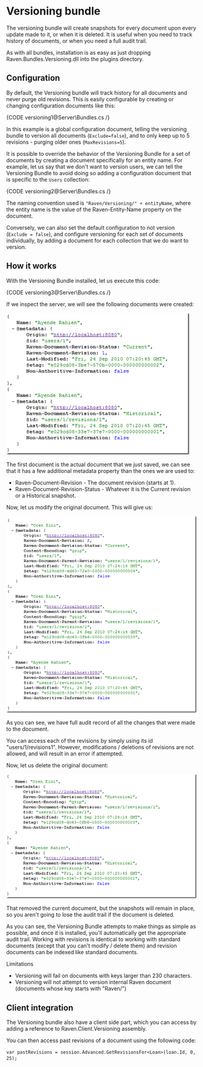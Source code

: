 ﻿# Versioning bundle

The versioning bundle will create snapshots for every document upon every update made to it, or when it is deleted. It is useful when you need to track history of documents, or when you need a full audit trail.

As with all bundles, installation is as easy as just dropping Raven.Bundles.Versioning.dll into the plugins directory.

## Configuration

By default, the Versioning bundle will track history for all documents and never purge old revisions. This is easily configurable by creating or changing configuration documents like this:

{CODE versioning1@Server\Bundles.cs /}

In this example is a global configuration document, telling the versioning bundle to version all documents (`Exclude=false`), and to only keep up to 5 revisions - purging older ones (`MaxRevisions=5`).

It is possible to override the behavior of the Versioning Bundle for a set of documents by creating a document specifically for an entity name. For example, let us say that we don't want to version users, we can tell the Versioning Bundle to avoid doing so adding a configuration document that is specific to the `Users` collection:

{CODE versioning2@Server\Bundles.cs /}

The naming convention used is `"Raven/Versioning/" + entityName`, where the entity name is the value of the Raven-Entity-Name property on the document.

Conversely, we can also set the default configuration to not version (`Exclude = false`), and configure versioning for each set of documents individually, by adding a document for each collection that we do want to version.

## How it works

With the Versioning Bundle installed, let us execute this code:

{CODE versioning3@Server\Bundles.cs /}

If we inspect the server, we will see the following documents were created:

![Figure 1: Versioned Documents](images\versioned_docs.png)

The first document is the actual document that we just saved, we can see that it has a few additional metadata property than the ones we are used to:

* Raven-Document-Revision - The document revision (starts at 1).
* Raven-Document-Revision-Status - Whatever it is the Current revision or a Historical snapshot.

Now, let us modify the original document. This will give us:

![Figure 2: Versioned Documents, Modified](images\versioned_docs_2.png)

As you can see, we have full audit record of all the changes that were made to the document.

You can access each of the revisions by simply using its id "users/1/revisions1". However, modifications / deletions of revisions are not allowed, and will result in an error if attempted.

Now, let us delete the original document:

![Figure 3: Versioned Documents, Deleted](images\versioned_docs_3.png)

That removed the current document, but the snapshots will remain in place, so you aren't going to lose the audit trail if the document is deleted. 

As you can see, the Versioning Bundle attempts to make things as simple as possible, and once it is installed, you'll automatically get the appropriate audit trail. Working with revisions is identical to working with standard documents (except that you can't modify / delete them) and revision documents can be indexed like standard documents.

Limitations

* Versioning will fail on documents with keys larger than 230 characters.
* Versioning will not attempt to version internal Raven document (documents whose key starts with "Raven/")

## Client integration

The Versioning bundle also have a client side part, which you can access by adding a reference to Raven.Client.Versioning assembly.

You can then access past revisions of a document using the following code:

    var pastRevisions = session.Advanced.GetRevisionsFor<Loan>(loan.Id, 0, 25);